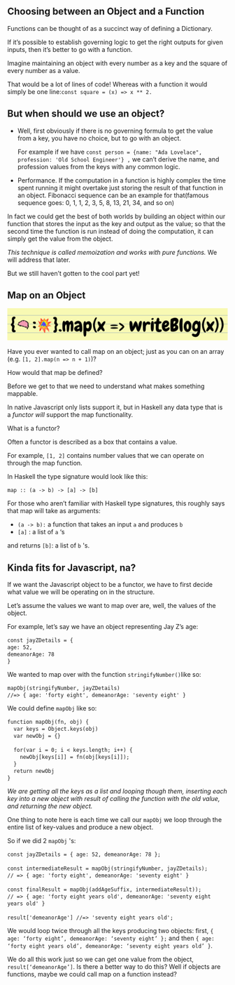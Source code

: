 ## Choosing between an Object and a Function



Functions can be thought of as a succinct way of defining a Dictionary. 

If it’s possible to establish governing logic to get the right outputs for given inputs, then it’s better to go with a function.

Imagine maintaining an object with every number as a key and the square of every number as a value.

That would be a lot of lines of code! Whereas with a function it would simply be one line:`const square = (x) => x ** 2.`

## But when should we use an object?

* Well, first obviously if there is no governing formula to get the value from a key, you have no choice, but to go with an object.
  
   For example if we have
   `const person = {name: "Ada Lovelace", profession: 'Old School Engineer'} ,` we can’t derive the name, and profession values from the keys with any common logic.

* Performance. If the computation in a function is highly complex the time spent running it might overtake just storing the result of that function in an object. Fibonacci sequence can be an example for that(famous sequence goes: 0, 1, 1, 2, 3, 5, 8, 13, 21, 34, and so on)
  

In fact we could get the best of both worlds by building an object within our function that stores the input as the key and output as the value; so that the second time the function is run instead of doing the computation, it can simply get the value from the object.

*This technique is called memoization and works with pure functions.* We will address that later.

But we still haven’t gotten to the cool part yet!


## Map on an Object

![](https://github.com/ChickenKyiv/awesome-js-essentials/blob/master/main-folder2/images/article7-folder/5jBZ0vOcmLboSeV67vHIMo9P6u63-svl432v3.png)

Have you ever wanted to call map on an object; just as you can on an array (e.g. `[1, 2].map(n => n + 1)`)? 

How would that map be defined?

Before we get to that we need to understand what makes something mappable.

 In native Javascript only lists support it, but in Haskell any data type that is a *functor will* support the map functionality.

What is a functor? 

Often a functor is described as a box that contains a value. 

For example, `[1, 2]` contains number values that we can operate on through the map function.

In Haskell the type signature would look like this: 

```map :: (a -> b) -> [a] -> [b]
map :: (a -> b) -> [a] -> [b]
```

For those who aren’t familiar with Haskell type signatures, this roughly says that map will take as arguments:

* `(a -> b):` a function that takes an input `a` and produces `b`
* `[a]` : a list of `a` ‘s

and returns `[b]`: a list of `b` 's.


## Kinda fits for Javascript, na?

If we want the Javascript object to be a functor, 
we have to first decide what value we will be operating on in the structure. 

Let’s assume the values we want to map over are, well, the values of the object.

For example, let’s say we have an object representing Jay Z’s age:

```
const jayZDetails = { 
age: 52,
demeanorAge: 78 
}
```

We wanted to map over with the function `stringifyNumber()`like so:
```
mapObj(stringifyNumber, jayZDetails) 
//=> { age: 'forty eight', demeanorAge: 'seventy eight' }
```

We could define `mapObj` like so:
```
function mapObj(fn, obj) {
  var keys = Object.keys(obj)
  var newObj = {}

  for(var i = 0; i < keys.length; i++) {
    newObj[keys[i]] = fn(obj[keys[i]]);
  }
  return newObj
}
```

*We are getting all the keys as a list and looping though them, inserting each key into a new object with result of calling the function with the old value, and returning the new object.*

One thing to note here is each time we call our `mapObj` we loop through the entire list of key-values and produce a new object. 

So if we did 2 `mapObj` 's:

```
const jayZDetails = { age: 52, demeanorAge: 78 };

const intermediateResult = mapObj(stringifyNumber, jayZDetails);
// => { age: 'forty eight', demeanorAge: 'seventy eight' }

const finalResult = mapObj(addAgeSuffix, intermediateResult));
// => { age: 'forty eight years old', demeanorAge: 'seventy eight years old' }

result['demeanorAge'] //=> 'seventy eight years old';
```

We would loop twice through all the keys producing two objects: first,
 `{ age: ‘forty eight’, demeanorAge: ‘seventy eight’ };` 
 and then 
 `{ age: ‘forty eight years old’, demeanorAge: ‘seventy eight years old’ }`.

We do all this work just so we can get one value from the object, `result[‘demeanorAge’]`. 
Is there a better way to do this? Well if objects are functions, maybe we could call map on a function instead?

